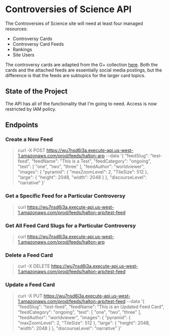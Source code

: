 # Controversies of Science API

The Controversies of Science site will need at least four managed resources:

- Controversy Cards
- Controversy Card Feeds
- Rankings
- Site Users

The controversy cards are adapted from the G+ collection [here](https://plus.google.com/collection/Yhn4Y).  Both the cards and the attached feeds are essentially social media postings, but the difference is that the feeds are subtopics for the larger card topics.

## State of the Project

The API has all of the functionality that I'm going to need.  Access is now restricted by IAM policy.

## Endpoints

### Create a New Feed

> curl -X POST https://wu7nsd6i3a.execute-api.us-west-1.amazonaws.com/prod/feeds/halton-arp --data '{ "feedSlug": "test-feed", "feedName": "This is a Test", "feedCategory": "ongoing", "text": [ "one", "two", "three" ], "feedAuthor": "worldviewer", "images": { "pyramid": { "maxZoomLevel": 2, "TileSize": 512 }, "large": { "height": 2048, "width": 2048 } }, "discourseLevel": "narrative" }'

### Get a Specific Feed for a Particular Controversy

> curl https://wu7nsd6i3a.execute-api.us-west-1.amazonaws.com/prod/feeds/halton-arp/test-feed

### Get All Feed Card Slugs for a Particular Controversy

> curl https://wu7nsd6i3a.execute-api.us-west-1.amazonaws.com/prod/feeds/halton-arp

### Delete a Feed Card

> curl -X DELETE https://wu7nsd6i3a.execute-api.us-west-1.amazonaws.com/prod/feeds/halton-arp/test-feed

### Update a Feed Card

> curl -X PUT https://wu7nsd6i3a.execute-api.us-west-1.amazonaws.com/prod/feeds/halton-arp/test-feed --data '{ "feedSlug": "test-feed", "feedName": "This is an Updated Feed Card", "feedCategory": "ongoing", "text": [ "one", "two", "three" ], "feedAuthor": "worldviewer", "images": { "pyramid": { "maxZoomLevel": 2, "TileSize": 512 }, "large": { "height": 2048, "width": 2048 } }, "discourseLevel": "narrative" }'

